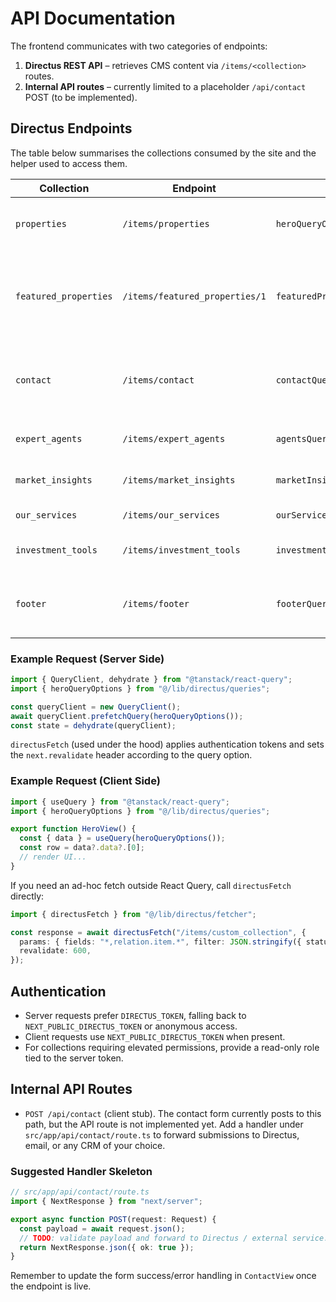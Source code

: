 # API Documentation

The frontend communicates with two categories of endpoints:

1. **Directus REST API** – retrieves CMS content via `/items/<collection>` routes.
2. **Internal API routes** – currently limited to a placeholder `/api/contact` POST (to be implemented).

## Directus Endpoints

The table below summarises the collections consumed by the site and the helper used to access them.

| Collection | Endpoint | Query Helper | Notes |
| --- | --- | --- | --- |
| `properties` | `/items/properties` | `heroQueryOptions()` | Fetches hero headline, stats, and hero image (limit 1). |
| `featured_properties` | `/items/featured_properties/1` | `featuredPropertiesQueryOptions()` | Retrieves a single featured set with nested `blocks`, `properties_list`, and `sort_by` relations. |
| `contact` | `/items/contact` | `contactQueryOptions()` | Returns contact copy, form placeholders, and `service_needed` options (limit 1). |
| `expert_agents` | `/items/expert_agents` | `agentsQueryOptions()` | Supplies agent roster and CTA text (limit 1). |
| `market_insights` | `/items/market_insights` | `marketInsightsQueryOptions()` | Insight cards + supporting stats (limit 1). |
| `our_services` | `/items/our_services` | `ourServicesQueryOptions()` | Services cards content (limit 1). |
| `investment_tools` | `/items/investment_tools` | `investmentToolsQueryOptions()` | ROI calculator messaging (limit 1). |
| `footer` | `/items/footer` | `footerQueryOptions()` | Footer logo asset, legal links, socials, locations (limit 1). |

### Example Request (Server Side)

```ts
import { QueryClient, dehydrate } from "@tanstack/react-query";
import { heroQueryOptions } from "@/lib/directus/queries";

const queryClient = new QueryClient();
await queryClient.prefetchQuery(heroQueryOptions());
const state = dehydrate(queryClient);
```

`directusFetch` (used under the hood) applies authentication tokens and sets the `next.revalidate` header according to the query option.

### Example Request (Client Side)

```ts
import { useQuery } from "@tanstack/react-query";
import { heroQueryOptions } from "@/lib/directus/queries";

export function HeroView() {
  const { data } = useQuery(heroQueryOptions());
  const row = data?.data?.[0];
  // render UI...
}
```

If you need an ad-hoc fetch outside React Query, call `directusFetch` directly:

```ts
import { directusFetch } from "@/lib/directus/fetcher";

const response = await directusFetch("/items/custom_collection", {
  params: { fields: "*,relation.item.*", filter: JSON.stringify({ status: "published" }) },
  revalidate: 600,
});
```

## Authentication

- Server requests prefer `DIRECTUS_TOKEN`, falling back to `NEXT_PUBLIC_DIRECTUS_TOKEN` or anonymous access.
- Client requests use `NEXT_PUBLIC_DIRECTUS_TOKEN` when present.
- For collections requiring elevated permissions, provide a read-only role tied to the server token.

## Internal API Routes

- `POST /api/contact` (client stub). The contact form currently posts to this path, but the API route is not implemented yet. Add a handler under `src/app/api/contact/route.ts` to forward submissions to Directus, email, or any CRM of your choice.

### Suggested Handler Skeleton

```ts
// src/app/api/contact/route.ts
import { NextResponse } from "next/server";

export async function POST(request: Request) {
  const payload = await request.json();
  // TODO: validate payload and forward to Directus / external service.
  return NextResponse.json({ ok: true });
}
```

Remember to update the form success/error handling in `ContactView` once the endpoint is live.
